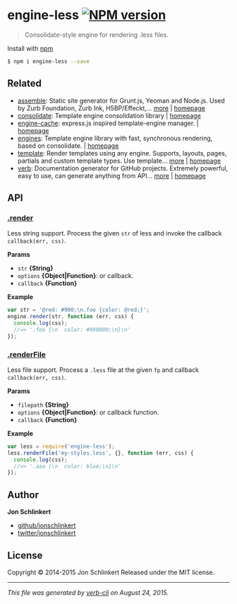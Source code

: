 # engine-less [![NPM version](https://badge.fury.io/js/engine-less.svg)](http://badge.fury.io/js/engine-less)

> Consolidate-style engine for rendering .less files.

Install with [npm](https://www.npmjs.com/)

```sh
$ npm i engine-less --save
```

## Related

* [assemble](https://www.npmjs.com/package/assemble): Static site generator for Grunt.js, Yeoman and Node.js. Used by Zurb Foundation, Zurb Ink, H5BP/Effeckt,… [more](https://www.npmjs.com/package/assemble) | [homepage](http://assemble.io)
* [consolidate](https://www.npmjs.com/package/consolidate): Template engine consolidation library | [homepage](https://github.com/visionmedia/consolidate.js)
* [engine-cache](https://www.npmjs.com/package/engine-cache): express.js inspired template-engine manager. | [homepage](https://github.com/jonschlinkert/engine-cache)
* [engines](https://www.npmjs.com/package/engines): Template engine library with fast, synchronous rendering, based on consolidate. | [homepage](https://github.com/assemble/engines)
* [template](https://www.npmjs.com/package/template): Render templates using any engine. Supports, layouts, pages, partials and custom template types. Use template… [more](https://www.npmjs.com/package/template) | [homepage](https://github.com/jonschlinkert/template)
* [verb](https://www.npmjs.com/package/verb): Documentation generator for GitHub projects. Extremely powerful, easy to use, can generate anything from API… [more](https://www.npmjs.com/package/verb) | [homepage](https://github.com/verbose/verb)

## API

### [.render](index.js#L84)

Less string support. Process the given `str` of less and invoke the callback `callback(err, css)`.

**Params**

* `str` **{String}**
* `options` **{Object|Function}**: or callback.
* `callback` **{Function}**

**Example**

```js
var str = '@red: #900;\n.foo {color: @red;}';
engine.render(str, function (err, css) {
  console.log(css);
  //=> '.foo {\n  color: #990000;\n}\n'
});
```

### [.renderFile](index.js#L133)

Less file support. Process a `.less` file at the given `fp` and callback `callback(err, css)`.

**Params**

* `filepath` **{String}**
* `options` **{Object|Function}**: or callback function.
* `callback` **{Function}**

**Example**

```js
var less = require('engine-less');
less.renderFile('my-styles.less', {}, function (err, css) {
  console.log(css);
  //=> '.aaa {\n  color: blue;\n}\n'
});
```

## Author

**Jon Schlinkert**

+ [github/jonschlinkert](https://github.com/jonschlinkert)
+ [twitter/jonschlinkert](http://twitter.com/jonschlinkert)

## License

Copyright © 2014-2015 Jon Schlinkert
Released under the MIT license.

***

_This file was generated by [verb-cli](https://github.com/assemble/verb-cli) on August 24, 2015._
